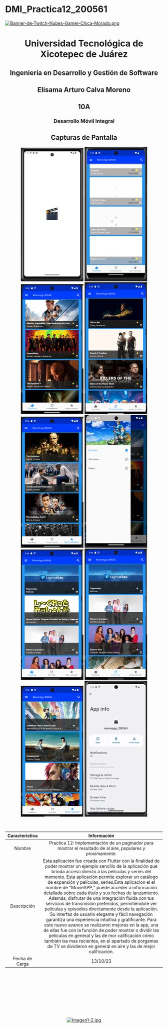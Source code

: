 # DMI_Practica12_200561

[![Banner-de-Twitch-Nubes-Gamer-Chica-Morado.png](https://i.postimg.cc/15q3LFXF/Banner-de-Twitch-Nubes-Gamer-Chica-Morado.png)](https://postimg.cc/MvzwBvyZ)

<div align="center">
  
# Universidad Tecnológica de Xicotepec de Juárez


## Ingeniería en Desarrollo y Gestión de Software
## Elisama Arturo Calva Moreno
## 10A
### Desarrollo Móvil Integral


## Capturas de Pantalla
<p align="center">
  <img src="./assets/0.png" width="200" alt="Captura de Pantalla 7">
  <img src="./assets/1.png" width="200" alt="Captura de Pantalla 1">
  <img src="./assets/2.png" width="200" alt="Captura de Pantalla 2">
  <img src="./assets/3.png" width="200" alt="Captura de Pantalla 3">
  <img src="./assets/4.png" width="200" alt="Captura de Pantalla 4">
  <img src="./assets/5.png" width="200" alt="Captura de Pantalla 5">
  <img src="./assets/6.png" width="200" alt="Captura de Pantalla 6">
  <img src="./assets/7.png" width="200" alt="Captura de Pantalla 7">
  <img src="./assets/8.png" width="200" alt="Captura de Pantalla 7">
  <img src="./assets/9.png" width="200" alt="Captura de Pantalla 7">
</p>



&nbsp;
&nbsp;


|  Característica |  Información |
| :------------: | :------------: |
| Nombre  |  Practica 12: Implementación de un paginador para mostrar el resultado de al aire, populares y proximamente. |
| Descripción  | Esta aplicación fue creada con Flutter con la finalidad de poder mostrar un ejemplo sencillo de la aplicación que brinda acceso directo a las peliculas y series del momento. Esta aplicación permite explorar un catálogo de expansión y películas, series.Esta aplicacion el el nombre de "MovieAPP," puede acceder a información detallada sobre cada título y sus fechas de lanzamiento. Además, disfrutar de una integración fluida con tus servicios de transmisión preferidos, permitiéndote ver películas y episodios directamente desde la aplicación. Su interfaz de usuario elegante y fácil navegación garantiza una experiencia intuitiva y gratificante. Para este nuevo avance se realizaron mejoras en la app, una de ellas fue con la función de poder mostrar o dividir las peliculas en general y las de mor calificación cómo también las mas recientes, en el apartado de porgamas de TV se dividieron en general en aire y las de mejor calificación.  |
|  Fecha de Carga | 13/10/23  |

&nbsp;
&nbsp;

&nbsp;
&nbsp;

<br>
<br>
<br>
<br>

[![Imagen1-2.jpg](https://i.postimg.cc/x1swjyVj/Imagen1-2.jpg)](https://postimg.cc/0zwWcSNh)



&nbsp;
&nbsp;

